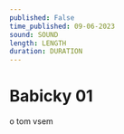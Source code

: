 ```yaml
---
published: False
time_published: 09-06-2023
sound: SOUND
length: LENGTH
duration: DURATION
---
```

# Babicky 01

o tom vsem
